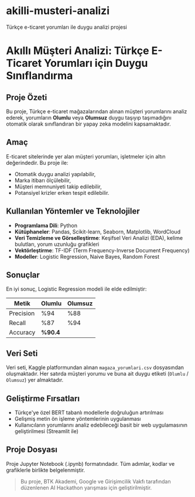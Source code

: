 # akilli-musteri-analizi
Türkçe e-ticaret yorumları ile duygu analizi projesi
# Akıllı Müşteri Analizi: Türkçe E-Ticaret Yorumları için Duygu Sınıflandırma

## Proje Özeti

Bu proje, Türkçe e-ticaret mağazalarından alınan müşteri yorumlarını analiz ederek, yorumların **Olumlu** veya **Olumsuz** duygu taşıyıp taşımadığını otomatik olarak sınıflandıran bir yapay zeka modelini kapsamaktadır.

## Amaç

E-ticaret sitelerinde yer alan müşteri yorumları, işletmeler için altın değerindedir. Bu proje ile:
- Otomatik duygu analizi yapılabilir,
- Marka itibarı ölçülebilir,
- Müşteri memnuniyeti takip edilebilir,
- Potansiyel krizler erken tespit edilebilir.

## Kullanılan Yöntemler ve Teknolojiler

- **Programlama Dili**: Python
- **Kütüphaneler**: Pandas, Scikit-learn, Seaborn, Matplotlib, WordCloud
- **Veri Temizleme ve Görselleştirme**: Keşifsel Veri Analizi (EDA), kelime bulutları, yorum uzunluğu grafikleri
- **Vektörleştirme**: TF-IDF (Term Frequency-Inverse Document Frequency)
- **Modeller**: Logistic Regression, Naive Bayes, Random Forest

## Sonuçlar

En iyi sonuç, Logistic Regression modeli ile elde edilmiştir:

| Metik     | Olumlu | Olumsuz |
|-----------|--------|---------|
| Precision | %94    | %88     |
| Recall    | %87    | %94     |
| Accuracy  | **%90.4** |

## Veri Seti

Veri seti, Kaggle platformundan alınan `magaza_yorumlari.csv` dosyasından oluşmaktadır. Her satırda müşteri yorumu ve buna ait duygu etiketi (`Olumlu` / `Olumsuz`) yer almaktadır.

## Geliştirme Fırsatları

- Türkçe'ye özel BERT tabanlı modellerle doğruluğun artırılması
- Gelişmiş metin ön işleme yöntemlerinin uygulanması
- Kullanıcıların yorumlarını analiz edebileceği basit bir web uygulamasının geliştirilmesi (Streamlit ile)

## Proje Dosyası

Proje Jupyter Notebook (.ipynb) formatındadır. Tüm adımlar, kodlar ve grafiklerle birlikte belgelenmiştir.

> Bu proje, BTK Akademi, Google ve Girişimcilik Vakfı tarafından düzenlenen AI Hackathon yarışması için geliştirilmiştir.
